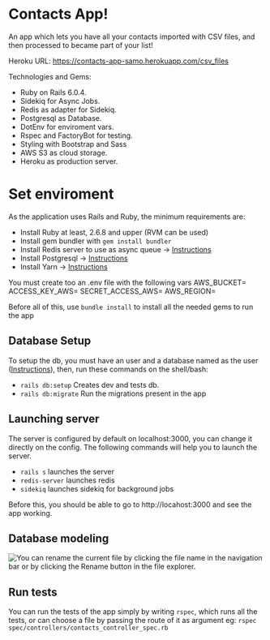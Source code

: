 # Contacts App!

An app which lets you have all your contacts imported with CSV files, and then processed to became part of your list!

Heroku URL: https://contacts-app-samo.herokuapp.com/csv_files

Technologies and Gems:
- Ruby on Rails 6.0.4.
- Sidekiq for Async Jobs.
- Redis as adapter for Sidekiq.
- Postgresql as Database.
- DotEnv for enviroment vars.
- Rspec and FactoryBot for testing.
- Styling with Bootstrap and Sass
- AWS S3 as cloud storage.
- Heroku as production server.

# Set enviroment

As the application uses Rails and Ruby, the minimum requirements are:

- Install Ruby at least, 2.6.8 and upper (RVM can be used)
- Install gem bundler with `gem install bundler`
- Install Redis server to use as async queue -> [Instructions](https://flaviocopes.com/redis-installation/)
- Install Postgresql -> [Instructions](https://www.digitalocean.com/community/tutorials/how-to-install-and-use-postgresql-on-ubuntu-20-04-es)
- Install Yarn -> [Instructions](https://classic.yarnpkg.com/en/docs/install/#debian-stable)

You must create too an .env file with the following vars
AWS_BUCKET=
ACCESS_KEY_AWS=
SECRET_ACCESS_AWS=
AWS_REGION=

Before all of this, use `bundle install` to install all the needed gems to run the app

## Database Setup
To setup the db, you must have an user and a database named as the user ([Instructions](https://phoenixnap.com/kb/how-to-install-postgresql-on-ubuntu)), then, run these commands on the shell/bash:

- `rails db:setup` Creates dev and tests db.
- `rails db:migrate` Run the migrations present in the app

## Launching server
The server is configured by default on localhost:3000, you can change it directly on the config. The following commands will help you to launch the server.

 - `rails s` launches the server
 - `redis-server` launches redis
 - `sidekiq` launches sidekiq for background jobs

Before this, you should be able to go to http://locahost:3000 and see the app working.

## Database modeling

![You can rename the current file by clicking the file name in the navigation bar or by clicking the **Rename** button in the file explorer.](https://i.imgur.com/nF3ggdC.png)

## Run tests

You can run the tests of the app simply by writing `rspec`, which runs all the tests, or can choose a file by passing the route of it as argument eg: `rspec spec/controllers/contacts_controller_spec.rb`